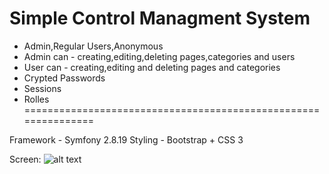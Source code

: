 Simple Control Managment System
========================

- Admin,Regular Users,Anonymous
- Admin can - creating,editing,deleting pages,categories and users
- User can - creating,editing and deleting pages and categories
- Crypted Passwords
- Sessions
- Rolles 
===============================================================

Framework - Symfony 2.8.19
Styling - Bootstrap + CSS 3

Screen: 
![alt text](https://github.com/AntonB92/April-MVC/blob/master/April-MVC/Screenshot.png)
